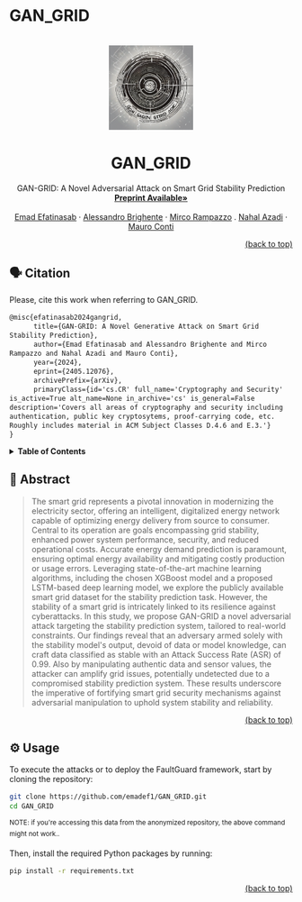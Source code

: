 # GAN_GRID
<div id="top"></div>
<!-- PROJECT LOGO -->
<br />
<div align="center">
  <a href="https://github.com/emadef1/GAN_GRID/tree/main">
    <img src="Figures/logo.png" alt="Logo" width="150" height="150">
  </a>

  <h1 align="center">GAN_GRID</h1>

  <p align="center">
    GAN-GRID: A Novel Adversarial Attack on Smart Grid Stability Prediction
    <br />
    <a href="https://arxiv.org/pdf/2405.12076"><strong>Preprint Available»</strong></a>
    <br />
    <br />
    <a href="https://www.dei.unipd.it/persona/1373bd29c9ef0140e39d53ec9add14d2">Emad Efatinasab</a>
    ·
    <a href="https://www.math.unipd.it/~abrighen/">Alessandro Brighente</a>
    ·
    <a href="https://www.dei.unipd.it/persona/95DDDDA0C518D43822ADC0338BD38073">Mirco Rampazzo</a>
    .
    <a href="?????">Nahal Azadi</a>
    ·
    <a href="https://www.math.unipd.it/~conti/">Mauro Conti</a>
  </p>
</div>

<p align="right"><a href="#top">(back to top)</a></p>
<div id="citation"></div>

## 🗣️ Citation

Please, cite this work when referring to GAN_GRID.

```
@misc{efatinasab2024gangrid,
      title={GAN-GRID: A Novel Generative Attack on Smart Grid Stability Prediction}, 
      author={Emad Efatinasab and Alessandro Brighente and Mirco Rampazzo and Nahal Azadi and Mauro Conti},
      year={2024},
      eprint={2405.12076},
      archivePrefix={arXiv},
      primaryClass={id='cs.CR' full_name='Cryptography and Security' is_active=True alt_name=None in_archive='cs' is_general=False description='Covers all areas of cryptography and security including authentication, public key cryptosytems, proof-carrying code, etc. Roughly includes material in ACM Subject Classes D.4.6 and E.3.'}
}
```
<!-- TABLE OF CONTENTS -->
<details>
  <summary><strong>Table of Contents</strong></summary>
  <ol>
    <li>
      <a href="#abstract">Abstract</a>
    </li>
    <li>
      <a href="#usage">Usage</a>
    </li>
    <li>
      <a href="#models">Models</a>
    </li>
    <li>
      <a href="#baseline">Baseline</a>
    </li>
    <li>
      <a href="#attacks">Attacks</a>
    </li>
  </ol>
</details>

<div id="abstract"></div>

## 🧩 Abstract

>The smart grid represents a pivotal innovation in modernizing the electricity sector, offering an intelligent, digitalized energy network capable of optimizing energy delivery from source to consumer. Central to its operation are goals encompassing grid stability, enhanced power system performance, security, and reduced operational costs. Accurate energy demand prediction is paramount, ensuring optimal energy availability and mitigating costly production or usage errors. Leveraging state-of-the-art machine learning algorithms, including the chosen XGBoost model and a proposed LSTM-based deep learning model, we explore the publicly available smart grid dataset for the stability prediction task. However, the stability of a smart grid is intricately linked to its resilience against cyberattacks. In this study, we propose GAN-GRID a novel adversarial attack targeting the stability prediction system, tailored to real-world constraints. Our findings reveal that an adversary armed solely with the stability model's output, devoid of data or model knowledge, can craft data classified as stable with an Attack Success Rate (ASR) of 0.99. Also by manipulating authentic data and sensor values, the attacker can amplify grid issues, potentially undetected due to a compromised stability prediction system. These results underscore the imperative of fortifying smart grid security mechanisms against adversarial manipulation to uphold system stability and reliability.

<p align="right"><a href="#top">(back to top)</a></p>
<div id="usage"></div>

## ⚙️ Usage

To execute the attacks or to deploy the FaultGuard framework, start by cloning the repository:

```bash
git clone https://github.com/emadef1/GAN_GRID.git
cd GAN_GRID
```
<sup>NOTE: if you're accessing this data from the anonymized repository, the above command might not work..</sup>

Then, install the required Python packages by running:

```bash
pip install -r requirements.txt
```

<p align="right"><a href="#top">(back to top)</a></p>
<div id="models"></div>

